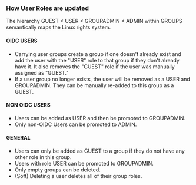 ### How User Roles are updated

The hierarchy GUEST < USER < GROUPADMIN < ADMIN within GROUPS semantically
maps the Linux rights system.  

#### OIDC USERS

- Carrying user groups create a group if one doesn't already exist and add the
  user with the "USER" role to that group if they don't already have it.
  It also removes the "GUEST" role if the user was manually assigned as "GUEST."
- If a user group no longer exists, the user will be removed as a USER and
  GROUPADMIN.
  They can be manually re-added to this group as a GUEST.

#### NON OIDC USERS

- Users can be added as USER and then be promoted to GROUPADMIN.
- Only non-OIDC Users can be promoted to ADMIN.

#### GENERAL

- Users can only be added as GUEST to a group if they do not have any other role in this
  group.
- Users with role USER can be promoted to GROUPADMIN.
- Only empty groups can be deleted.
- (Soft) Deleting a user deletes all of their group roles.